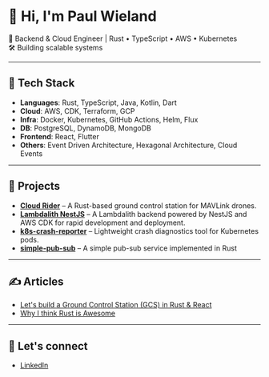 # 👋 Hi, I'm Paul Wieland

🚀 Backend & Cloud Engineer | Rust • TypeScript • AWS • Kubernetes  
🛠️ Building scalable systems

---

## 🔧 Tech Stack
- **Languages**: Rust, TypeScript, Java, Kotlin, Dart
- **Cloud**: AWS, CDK, Terraform, GCP 
- **Infra**: Docker, Kubernetes, GitHub Actions, Helm, Flux
- **DB**: PostgreSQL, DynamoDB, MongoDB
- **Frontend**: React, Flutter
- **Others**: Event Driven Architecture, Hexagonal Architecture, Cloud Events

---

## 🧩 Projects
- **[Cloud Rider](https://github.com/paul-wieland/cloud-rider)** – A Rust-based ground control station for MAVLink drones.
- **[Lambdalith NestJS](https://github.com/paul-wieland/lambdalith-nestjs)** –  A Lambdalith backend powered by NestJS and AWS CDK for rapid development and deployment.
- **[k8s-crash-reporter](https://github.com/paul-wieland/k8s-crash-reporter)** – Lightweight crash diagnostics tool for Kubernetes pods.
- **[simple-pub-sub](https://github.com/paul-wieland/simple-pub-sub)** – A simple pub-sub service implemented in Rust

---

## ✍️ Articles

- [Let's build a Ground Control Station (GCS) in Rust & React](https://medium.com/@wieland.paul/lets-build-a-ground-control-station-gcs-in-rust-react-8905cca6b5e0)
- [Why I think Rust is Awesome](https://medium.com/@wieland.paul/why-i-think-rust-is-awesome-1a5b040241e4)

---

## 💬 Let's connect
- [LinkedIn](https://www.linkedin.com/in/paul-wieland-5305b7194/)
